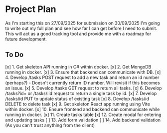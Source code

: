# Project Plan

As I'm starting this on 27/09/2025 for submission on 30/09/2025 I'm going to write
out my full plan and see how far I can get before I need to submit. This will act
as a good tracking tool and provide me with a roadmap for future development.

## To Do

[x] 1. Get skeleton API running in C# within docker.
[x] 2. Get MongoDB running in docker.
[x] 3. Ensure that backend can communicate with DB.
[x] 4. Develop /tasks POST request to add a new task and return an id number
(perhaps?) - Doesn't currently return ID number. Will revisit if this becomes an issue.
[x] 5. Develop /tasks GET request to return all tasks.
[x] 6. Develop /tasks?id=<number> or /tasks/:id request to return a single task by id.
[x] 7. Develop /tasks/id PUT to update status of existing task
[x] 8. Develop /tasks/id DELETE to delete task
[x] 9. Get skeleton React app running using Vite within docker.
[x] 10. Ensure frontend and backend can communicate while running in docker.
[x] 11. Create tasks table
[x] 12. Create modal for entering and updating tasks
[ ] 13. Add form validation
[ ] 14. Add backend validation (As you can't trust anything from the client)
